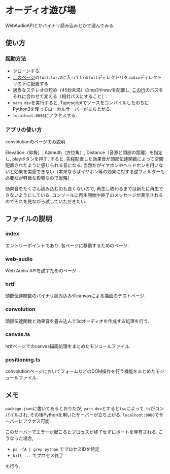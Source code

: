 # オーディオ遊び場

WebAudioAPIとかバイナリ読み込みとかで遊んでみる.

## 使い方

### 起動方法

- クローンする.
- [このページ](https://sound.media.mit.edu/resources/KEMAR.html)の`full.tar.Z`に入っている`full`ディレクトリを`audio`ディレクトリの下に配置する.
- 適当なステレオの短め（45秒未満）のmp3やwavを配置し, [この行](https://github.com/littleIkawa/3d-audio-playground/blob/main/convolution.ts#L7)のパスをそれに合わせて変える（相対パスにすること）.
- `yarn dev`を実行すると, TypescriptでソースをコンパイルしたのちにPython3を使ってローカルサーバーが立ち上がる.
- `localhost:8080`にアクセスする.

### アプリの使い方

convolutionのページのみ説明.

Elevation（仰角）, Azimuth（方位角）, Distance（音源と頭部の距離）を指定し, playボタンを押す.
すると, 先程配置した効果音が頭部伝達関数によって空間配置されたように感じられる音になる.
当然だがイヤホンやヘッドホンを用いないと効果を実感できない（本来ならばイヤホン等の効果に対する逆フィルターも必要だが軽微な影響なので省略）.

効果音をたくさん読み込むのも良くないので, 再生し終わるまでは新たに再生できないようにしている.
コンソールに再生開始や終了のメッセージが表示されるのでそれを見ながら試していただきたい.

## ファイルの説明

### index

エントリーポイントであり, 各ページに移動するためのページ.

### web-audio

Web Audio APIを試すためのページ.

### hrtf

頭部伝達関数のバイナリ読み込みやcanvasによる描画のテストページ.

### convolution

頭部伝達関数と効果音を畳み込んで3dオーディオを作成する処理を行う.

### canvas.ts

hrtfページでのcanvas描画処理をまとめたモジュールファイル.

### positioning.ts

convolutionページにおいてフォームなどのDOM操作を行う機能をまとめたモジュールファイル.

## メモ

`package.json`に書いてあるとおりだが, `yarn dev`とすると`tsc`によって`.ts`がコンパイルされ, その後Pythonを用いたサーバーが立ち上がる.
`localhost:8080`でサーバーにアクセス可能.

このサーバーでエラーが起こるとプロセスが終了せずにポートを専有される.
こうなった場合,

- `ps -fA | grep python` でプロセスIDを特定
- `kill ...` でプロセス終了

を行う.
